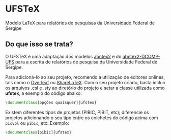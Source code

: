
# UFSTeX

Modelo LaTeX para relatórios de pesquisas da Universidade Federal de Sergipe

## Do que isso se trata?

O UFSTeX é uma adaptação dos modelos [abntex2][abn] e do [abntex2-DCOMP-UFS][dcomptex] para a escrita de relatórios de pesquisa da Universidade Federal de Sergipe.

Para adicioná-lo ao seu projeto, recomendo a utilização de editores onlines, tais como o [Overleaf][] ou [ShareLaTeX][sharelatex]. Com o seu projeto criado, basta incluir os arquivos .csl e .sty ao diretório do projeto e setar a classe utilizada como **ufstex**, a exemplo do código abaixo:

```tex
\documentclass[opções quaisquer]{ufstex}
```
Existem diferentes tipos de projetos (PIBIC, PIBIT, etc); diferencie os projetos adicionando o seu tipo entre os colchetes do código acima com `picvol` ou `pibic`, etc. Exemplo:

```tex
\documentclass[pibic]{ufstex}
```



[overleaf]: https://www.overleaf.com/
[sharelatex]: https://www.sharelatex.com/
[abn]: https://www.abntex.net.br/
[dcomptex]: https://git.dcomp.ufs.br/kalilbispo/abntex2-DCOMP-UFS
